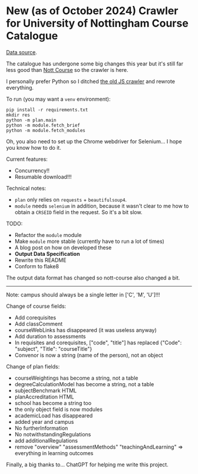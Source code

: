 # New (as of October 2024) Crawler for University of Nottingham Course Catalogue

[Data source](https://campus.nottingham.ac.uk/psp/csprd_pub/EMPLOYEE/HRMS/c/UN_PROG_AND_MOD_EXTRACT.UN_PAM_CRSE_EXTRCT.GBL).

The catalogue has undergone some big changes this year but it's still far less good than [Nott Course](https://nott-course.uk) so the crawler is here.

I personally prefer Python so I ditched [the old JS crawler](https://github.com/EricWay1024/uCourse-crawler/) and rewrote everything.

To run (you may want a `venv` environment):
```
pip install -r requirements.txt
mkdir res
python -m plan.main
python -m module.fetch_brief
python -m module.fetch_modules
```
Oh, you also need to set up the Chrome webdriver for Selenium... I hope you know how to do it.

Current features:
- Concurrency!!
- Resumable download!!!

Technical notes:
- `plan` only relies on `requests` + `beautifulsoup4`.
- `module` needs `selenium` in addition, because it wasn't clear to me how to obtain a `CRSEID` field in the request. So it's a bit slow.


TODO:
- Refactor the `module` module
- Make `module` more stable (currently have to run a lot of times)
- A blog post on how on developed these
- **Output Data Specification**
- Rewrite this README
- Conform to flake8

The output data format has changed so nott-course also changed a bit.

---

Note: campus should always be a single letter in ['C', 'M', 'U']!!!

Change of course fields:
- Add corequisites
- Add classComment
- courseWebLinks has disappeared (it was useless anyway)
- Add duration to assessments
- In requisites and corequisites, ["code", "title"] has replaced  {"Code": "subject", "Title": "courseTitle"}
- Convenor is now a string (name of the person), not an object


Change of plan fields:
- courseWeightings has become a string, not a table
- degreeCalculationModel has become a string, not a table
- subjectBenchmark HTML
- planAccreditation HTML
- school has become a string too
- the only object field is now modules
- academicLoad has disappeared
- added year and campus
- No furtherInformation
- No notwithstandingRegulations
- add additionalRegulations
- remove "overview"
        "assessmentMethods"
        "teachingAndLearning" => everything in learning outcomes

Finally, a big thanks to... ChatGPT for helping me write this project.